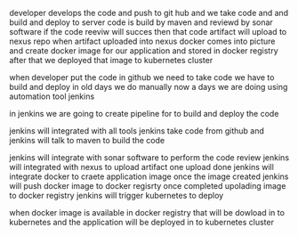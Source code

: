 developer develops the code and push to git hub and we take code and and build and deploy to server
code is build by maven and reviewd by sonar software if the code reeviw will succes then that code artifact will upload to nexus repo
when artifact uploaded into nexus docker comes into picture and create docker image for our application and stored in docker registry after that we deployed that image to kubernetes cluster

when developer put the code in github we need to take code we have to build and deploy in old days we do manually now a days we are doing using automation tool jenkins

in jenkins we are going to create pipeline for to build and deploy the code

jenkins will integrated with all tools jenkins take code from github and jenkins will talk to maven to build the code

jenkins will integrate with sonar software to perform the code review
jenkins will integrated with nexus to upload artifact one upload done jenkins will integrate docker to craete application image once the image created jenkins will push docker image to docker regisrty once completed upolading image to docker registry jenkins will trigger kubernetes to deploy

when docker image is available in docker registry that will be dowload in to kubernetes and the application will be deployed in to kubernetes cluster